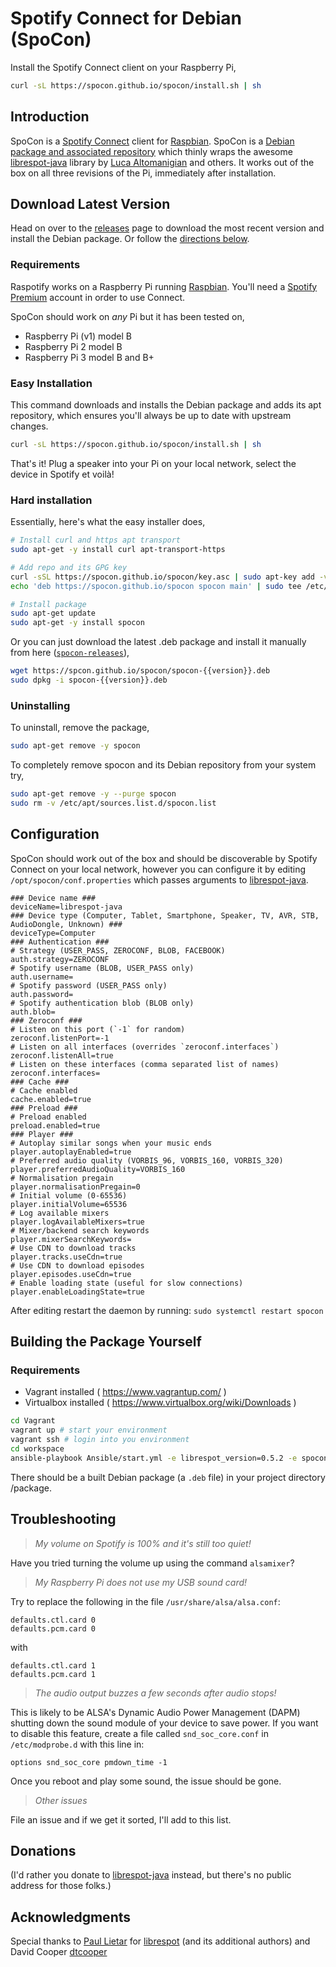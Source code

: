 # Spotify Connect for Debian (SpoCon)

Install the Spotify Connect client on your Raspberry Pi,

```bash
curl -sL https://spocon.github.io/spocon/install.sh | sh
```

## Introduction

SpoCon is a [Spotify Connect](https://www.spotify.com/connect/) client for
[Raspbian](https://www.raspberrypi.org/downloads/raspbian/). SpoCon is a
[Debian package and associated repository](https://en.wikipedia.org/wiki/Deb_\(file_format\))
which thinly wraps the awesome
[librespot-java](https://github.com/librespot-org/librespot-java) library by
[Luca Altomanigian](https://github.com/devgianlu) and others. It works out of the box on
all three revisions of the Pi, immediately after installation.

## Download Latest Version

Head on over to the [releases](https://github.com/spocon/spocon/releases/latest)
page to download the most recent version and install the Debian package. Or follow
the [directions below](#easy-installation).

### Requirements

Raspotify works on a Raspberry Pi running [Raspbian](https://www.raspberrypi.org/downloads/raspbian/).
You'll need a [Spotify Premium](https://www.spotify.com/premium/) account in order
to use Connect.

SpoCon should work on _any_ Pi but it has been tested on,

* Raspberry Pi (v1) model B
* Raspberry Pi 2 model B
* Raspberry Pi 3 model B and B+

### Easy Installation

This command downloads and installs the Debian package and adds its apt repository,
which ensures you'll always be up to date with upstream changes.

```bash
curl -sL https://spocon.github.io/spocon/install.sh | sh
```

That's it! Plug a speaker into your Pi on your local network, select the device
in Spotify et voilà!

### Hard installation

Essentially, here's what the easy installer does,

```bash
# Install curl and https apt transport
sudo apt-get -y install curl apt-transport-https

# Add repo and its GPG key
curl -sSL https://spocon.github.io/spocon/key.asc | sudo apt-key add -v -
echo 'deb https://spocon.github.io/spocon spocon main' | sudo tee /etc/apt/sources.list.d/spocon.list

# Install package
sudo apt-get update
sudo apt-get -y install spocon
```

Or you can just download the latest .deb package and install it manually from
here ([`spocon-releases`](https://github.com/spocon/spocon/releases)),

```bash
wget https://spcon.github.io/spocon/spocon-{{version}}.deb
sudo dpkg -i spocon-{{version}}.deb
```

### Uninstalling

To uninstall, remove the package,

```bash
sudo apt-get remove -y spocon
```

To completely remove spocon and its Debian repository from your system try,
```bash
sudo apt-get remove -y --purge spocon
sudo rm -v /etc/apt/sources.list.d/spocon.list
```

## Configuration


SpoCon should work out of the box and should be discoverable by Spotify Connect on
your local network, however you can configure it by editing `/opt/spocon/conf.properties`
which passes arguments to [librespot-java](https://github.com/librespot-org/librespot-java).

```
### Device name ###
deviceName=librespot-java
### Device type (Computer, Tablet, Smartphone, Speaker, TV, AVR, STB, AudioDongle, Unknown) ###
deviceType=Computer
### Authentication ###
# Strategy (USER_PASS, ZEROCONF, BLOB, FACEBOOK)
auth.strategy=ZEROCONF
# Spotify username (BLOB, USER_PASS only)
auth.username=
# Spotify password (USER_PASS only)
auth.password=
# Spotify authentication blob (BLOB only)
auth.blob=
### Zeroconf ###
# Listen on this port (`-1` for random)
zeroconf.listenPort=-1
# Listen on all interfaces (overrides `zeroconf.interfaces`)
zeroconf.listenAll=true
# Listen on these interfaces (comma separated list of names)
zeroconf.interfaces=
### Cache ###
# Cache enabled
cache.enabled=true
### Preload ###
# Preload enabled
preload.enabled=true
### Player ###
# Autoplay similar songs when your music ends
player.autoplayEnabled=true
# Preferred audio quality (VORBIS_96, VORBIS_160, VORBIS_320)
player.preferredAudioQuality=VORBIS_160
# Normalisation pregain
player.normalisationPregain=0
# Initial volume (0-65536)
player.initialVolume=65536
# Log available mixers
player.logAvailableMixers=true
# Mixer/backend search keywords
player.mixerSearchKeywords=
# Use CDN to download tracks
player.tracks.useCdn=true
# Use CDN to download episodes
player.episodes.useCdn=true
# Enable loading state (useful for slow connections)
player.enableLoadingState=true
```

After editing restart the daemon by running: `sudo systemctl restart spocon`

## Building the Package Yourself

### Requirements

- Vagrant installed ( https://www.vagrantup.com/ )
- Virtualbox installed ( https://www.virtualbox.org/wiki/Downloads )


```bash
cd Vagrant
vagrant up # start your environment
vagrant ssh # login into you environment
cd workspace
ansible-playbook Ansible/start.yml -e librespot_version=0.5.2 -e spocon_version=0.14.0
```

There should be a built Debian package (a `.deb` file) in your project directory /package.


## Troubleshooting

> *My volume on Spotify is 100% and it's still too quiet!*

Have you tried turning the volume up using the command `alsamixer`?

> *My Raspberry Pi does not use my USB sound card!*

Try to replace the following in the file `/usr/share/alsa/alsa.conf`:

```
defaults.ctl.card 0
defaults.pcm.card 0
```
with
```
defaults.ctl.card 1
defaults.pcm.card 1
```
> *The audio output buzzes a few seconds after audio stops!*

This is likely to be ALSA's Dynamic Audio Power Management (DAPM) shutting down
the sound module of your device to save power. If you want to disable this feature,
create a file called `snd_soc_core.conf` in `/etc/modprobe.d` with this line in:
```
options snd_soc_core pmdown_time -1
```
Once you reboot and play some sound, the issue should be gone.

> *Other issues*

File an issue and if we get it sorted, I'll add to this list.

## Donations

(I'd rather you donate to [librespot-java](https://github.com/librespot-org/librespot-java)
instead, but there's no public address for those folks.)

## Acknowledgments

Special thanks to [Paul Lietar](https://github.com/plietar) for
[librespot](https://github.com/librespot-org/librespot) (and its additional authors) and David Cooper [dtcooper](https://github.com/dtcooper)



